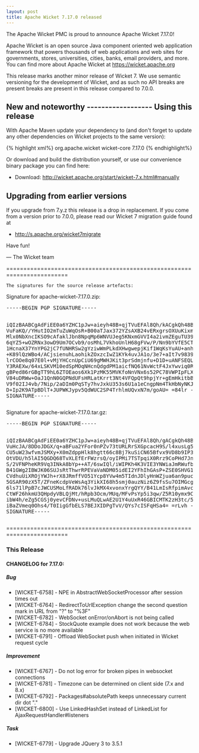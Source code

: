 ```yaml
---
layout: post
title: Apache Wicket 7.17.0 released
---
```

The Apache Wicket PMC is proud to announce Apache Wicket 7.17.0!

Apache Wicket is an open source Java component oriented web application
framework that powers thousands of web applications and web sites for
governments, stores, universities, cities, banks, email providers, and
more. You can find more about Apache Wicket at https://wicket.apache.org

This release marks another minor release of Wicket 7. We
use semantic versioning for the development of Wicket, and as such no
API breaks are present breaks are present in this release compared to
7.0.0.

<OPTIONAL> New and noteworthy
<OPTIONAL> ------------------
<OPTIONAL>
Using this release
------------------

With Apache Maven update your dependency to (and don't forget to
update any other dependencies on Wicket projects to the same version):

{% highlight xml%}
<dependency>
    <groupId>org.apache.wicket</groupId>
    <artifactId>wicket-core</artifactId>
    <version>7.17.0</version>
</dependency>
{% endhighlight%}

Or download and build the distribution yourself, or use our
convenience binary package you can find here:

 * Download: http://wicket.apache.org/start/wicket-7.x.html#manually

<!--more-->

Upgrading from earlier versions
-------------------------------

If you upgrade from 7.y.z this release is a drop in replacement. If
you come from a version prior to 7.0.0, please read our Wicket 7
migration guide found at

 * http://s.apache.org/wicket7migrate

Have fun!

— The Wicket team


========================================================================

    The signatures for the source release artefacts:

    
Signature for apache-wicket-7.17.0.zip:

<div class='highlight'><pre>
-----BEGIN PGP SIGNATURE-----

iQIzBAABCgAdFiEE0a6YZHC1pJw+aieyh48B+qjTVuEFAl8Qh/kACgkQh48B+qjT
VuFaKQ//YHutIO2mTuZuWqOsR+B00aTJax372YZsAXB24vERxgrsOXUuKixmxojZ
Mlx0NbXncIKSO9cAfaklJbn8NpqMp6WNVUJeg5KNxmGVVI4a2ivmZEguTU39xJy8
6qYZ5+wOZRNx3owD9Um7OCvb9/osMhL7VkhoUnlH68gFVw/P/Nn9bYVfE5CTc6Tu
1HcnaX37YnYPG2jC7fUNHRSw2gYziwWmPLkdXHwgwepjKif1WqKsYuAU+anhpspi
+K89lQzWBo4/ACjsienuhLaohikZOxzcIwZ1KYk4uvJA1o/3e7+aIt7v98398qBz
lrCOOe8q07E0l+vMjYHCcnUpCiU69gMWHJKit3prSdmjnfu+D1D+uANFSEQLKRQY
Y3RAEXw/64xLSKVM10edSpMOqNHcnQdgdPM1aicfNQ61NvWctF4JxYwviq0RF30K
gBPed86rGBgTT9hL6ZTOEaos6Xk1PzMK55MVKfoNnVNx6s52PC78VWPIpFLXEJbo
V84uDRWw+OaJ1QnN0GQPNdUFsHRLatKrrt3Nt4VFQpQt9hpjYr+gEmHkitbBWmZq
V9f02IJ4vb/7Nip/2aDIm0PqSTy7hvJxkU353s6U1a1eCngpNm4TkHbNyNKJic23
D+Ip2K9ATpBDlT+JUPWKJypv5QdWUC2SP4TrhlmUQvxN7m/goAU=
=84lr
-----END PGP SIGNATURE-----
</pre></div>

    
Signature for apache-wicket-7.17.0.tar.gz:

<div class='highlight'><pre>
-----BEGIN PGP SIGNATURE-----

iQIzBAABCgAdFiEE0a6YZHC1pJw+aieyh48B+qjTVuEFAl8Qh/gACgkQh48B+qjT
VuHcJA/8DDoJDGX/q+aBFua2YFor0nPZv73tURLRrSXGpcacH9S/l4xusLg50A6c
CU5uW23wfvmJSMXy+X0mZdppHlk8hgtt66c8Bj7kuSiCN65Bfvx9VD8b9IP3clhN
OtVDU/h5lAI5QGDQ68TvXLEfErFWzrsQ/oyIPMi7TSTpqiX0Rrz9CoPHd7Jn1K44
S/2VFNPheKR9Vq3INkA8bYp++AT/6swIQl/iWIPKh4K3VIE3YNWiaJmRWufb6ue0
B41GWg2IBWJK06SUJsRtThwrRPEVaVaNDM05idEI2YFhIhGAsP+ZSE0SHVG1WpBy
CVdhuUiXROjYWJh+rX8JRmffVO51Ycp8YVw4m5TIdnJDlyHnWZjua6an9pucm+Nw
5GSAR90zX5T/ZFneKcdpVeWsAq3YikXI68h5smj0auzNiz6Z9fsSu7OIMGcg6cbC
6ls71lPpB7cJWCUSMoLfRADk76lvJkMX4xvonxYrgQYY/B41LmIsRfpimAvcM1uU
CtWF26hkmU3QHpdyVBLQjMt/hRpb3Ocm/MUq/MFvPsYp5i3qw/Z5R10ymx9Ci3D9
ibW4h/eZg5CGSj0yevCFDNv+usLMuQLwAE2U1Y4uUxR46GBICMTK2zH3tc/5tKqL
iBaZVmeq0Ohs4/T0IigGfbELS7BEJXIDPgTvV/QYs7cISFqHSa4=
=rLvh
-----END PGP SIGNATURE-----
</pre></div>

    
========================================================================

### This Release

#### CHANGELOG for 7.17.0:
    

##### Bug

 * [WICKET-6758] - NPE in AbstractWebSocketProcessor after session times out
 * [WICKET-6764] - RedirectToUrlException change the second question mark in URL from "?" to "%3F"
 * [WICKET-6782] - WebSocket onError/onAbort is not being called
 * [WICKET-6784] - StockQuote example does not work because the web service is no more available
 * [WICKET-6791] - Offload WebSocket push when initiated in Wicket request cycle

##### Improvement

 * [WICKET-6767] - Do not log error for broken pipes in websocket connections
 * [WICKET-6781] - Timezone can be determined on client side (7.x and 8.x)
 * [WICKET-6792] - Packages#absolutePath keeps unnecessary current dir dot "."
 * [WICKET-6800] - Use LinkedHashSet instead of LinkedList for AjaxRequestHandler#listeners

##### Task

 * [WICKET-6779] - Upgrade JQuery 3 to 3.5.1

